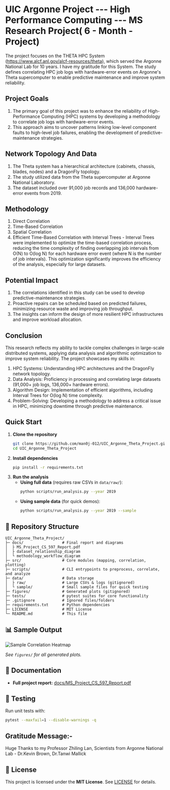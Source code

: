 # UIC Argonne Project --- High Performance Computing --- MS Research Project( 6 - Month - Project)

The project focuses on the THETA HPC System (https://www.alcf.anl.gov/alcf-resources/theta), which served the Argonne National Lab for 10 years. I have my gratitude for this System. The study defines correlating HPC job logs with hardware-error events on Argonne's Theta supercomputer to enable predictive maintenance and improve system reliability.

## Project Goals
1. The primary goal of this project was to enhance the reliability of High-Performance Computing (HPC) systems by developing a methodology to correlate job logs with hardware-error events.
2. This approach aims to uncover patterns linking low-level component faults to high-level job failures, enabling the development of predictive-maintenance strategies.

## Network Topology And Data
1. The Theta system has a hierarchical architecture (cabinets, chassis, blades, nodes) and a DragonFly topology.
2. The study utilized data from the Theta supercomputer at Argonne National Laboratory.
3. The dataset included over 91,000 job records and 136,000 hardware-error events from 2019.

## Methodology 
1. Direct Correlation
2. Time-Based Correlation
3. Spatial Correlation
4. Efficient Time-Based Correlation with Interval Trees - Interval Trees were implemented to optimize the time-based correlation process, reducing the time complexity of finding overlapping job intervals from O(N) to O(log N) for each hardware error event (where N is the number of job intervals). This optimization significantly improves the efficiency of the analysis, especially for large datasets.

## Potential Impact
1. The correlations identified in this study can be used to develop predictive-maintenance strategies.
2. Proactive repairs can be scheduled based on predicted failures, minimizing resource waste and improving job throughput.
3. The insights can inform the design of more resilient HPC infrastructures and improve workload allocation.

## Conclusion

This research reflects my ability to tackle complex challenges in large-scale distributed systems, applying data analysis and algorithmic optimization to improve system reliability. 
The project showcases my skills in:
1. HPC Systems: Understanding HPC architectures and the DragonFly network topology.
2. Data Analysis: Proficiency in processing and correlating large datasets (91,000+ job logs, 136,000+ hardware errors).
3. Algorithm Design: Implementation of efficient algorithms, including Interval Trees for O(log N) time complexity.
4. Problem-Solving: Developing a methodology to address a critical issue in HPC, minimizing downtime through predictive maintenance.


##  Quick Start

1. **Clone the repository**
   ```bash
   git clone https://github.com/man0j-012/UIC_Argonne_Theta_Project.git
   cd UIC_Argonne_Theta_Project
   ```
2. **Install dependencies**
   ```bash
   pip install -r requirements.txt
   ```
3. **Run the analysis**
   - **Using full data** (requires raw CSVs in `data/raw/`):
     ```bash
     python scripts/run_analysis.py --year 2019
     ```
   - **Using sample data** (for quick demos):
     ```bash
     python scripts/run_analysis.py --year 2019 --sample
     ```

## 📁 Repository Structure

```
UIC_Argonne_Theta_Project/
├─ docs/                 # Final report and diagrams
│  ├ MS_Project_CS_597_Report.pdf
│  ├ dataset_relationship_diagram
│  └ methodology_workflow_diagram
├─ src/                  # Core modules (mapping, correlation, plotting)
├─ scripts/              # CLI entrypoints to preprocess, correlate, and analyze
├─ data/                 # Data storage
│  ├ raw/                # Large CSVs & logs (gitignored)
│  └ sample/             # Small sample files for quick testing
├─ figures/              # Generated plots (gitignored)
├─ tests/                # pytest suites for core functionality
├─ .gitignore            # Ignored files/folders
├─ requirements.txt      # Python dependencies
├─ LICENSE               # MIT License
└─ README.md             # This file
```

## 📊 Sample Output

![Sample Correlation Heatmap](figures/failure_to_error_ratio_heatmap.png)

*See `figures/` for all generated plots.*

## 📄 Documentation

- **Full project report:** [docs/MS_Project_CS_597_Report.pdf](docs/MS_Project_CS_597_Report.pdf)

## 🧪 Testing

Run unit tests with:
```bash
pytest --maxfail=1 --disable-warnings -q
```

## Gratitude Message:- 
Huge Thanks to my Professor Zhiling Lan, Scientists from Argonne National Lab - Dr.Kevin Brown, Dr.Tanwi Mallick

## 📄 License

This project is licensed under the **MIT License**. See [LICENSE](LICENSE) for details.

